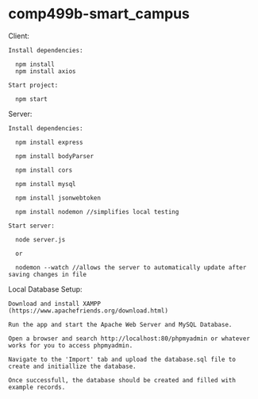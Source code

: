 # comp499b-smart_campus

Client:

    Install dependencies:
    
      npm install
      npm install axios
      
    Start project:  
    
      npm start
      
Server:

    Install dependencies:

      npm install express

      npm install bodyParser

      npm install cors

      npm install mysql

      npm install jsonwebtoken

      npm install nodemon //simplifies local testing
      
    Start server:

      node server.js

      or

      nodemon --watch //allows the server to automatically update after saving changes in file
      
Local Database Setup:

    Download and install XAMPP (https://www.apachefriends.org/download.html)
    
    Run the app and start the Apache Web Server and MySQL Database.
    
    Open a browser and search http://localhost:80/phpmyadmin or whatever works for you to access phpmyadmin.
    
    Navigate to the 'Import' tab and upload the database.sql file to create and initiallize the database.
    
    Once successfull, the database should be created and filled with example records.
    

    
    
      
